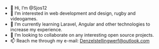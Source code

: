 - 👋 Hi, I’m @Sjos12
- 👀 I’m interested in web development and design, rugby and videogames.
- 🌱 I’m currently learning Laravel, Angular and other technologies to increase my experience.
- 💞️ I’m looking to collaborate on any interesting open source projects.
- 📫 Reach me through my e-mail: Denzelstellingwerf@outlook.com

<!---
Sjos12/Sjos12 is a ✨ special ✨ repository because its `README.md` (this file) appears on your GitHub profile.
You can click the Preview link to take a look at your changes.
--->
